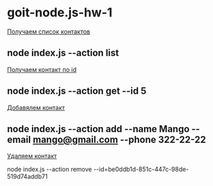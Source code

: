 # goit-node.js-hw-1



[Получаем список контактов](http://joxi.ru/brRX7zZCL6zZR2)

node index.js --action list
---
[Получаем контакт по id](http://joxi.ru/D2PO1zLuB6zPBm)

node index.js --action get --id 5
---
[Добавялем контакт](http://joxi.ru/L211M6oHzay9e2)

node index.js --action add --name Mango --email mango@gmail.com --phone
322-22-22
---
[Удаляем контакт](http://joxi.ru/EA48ELoHvMNEyA)

node index.js --action remove --id=be0ddb1d-851c-447c-98de-519d74addb71
